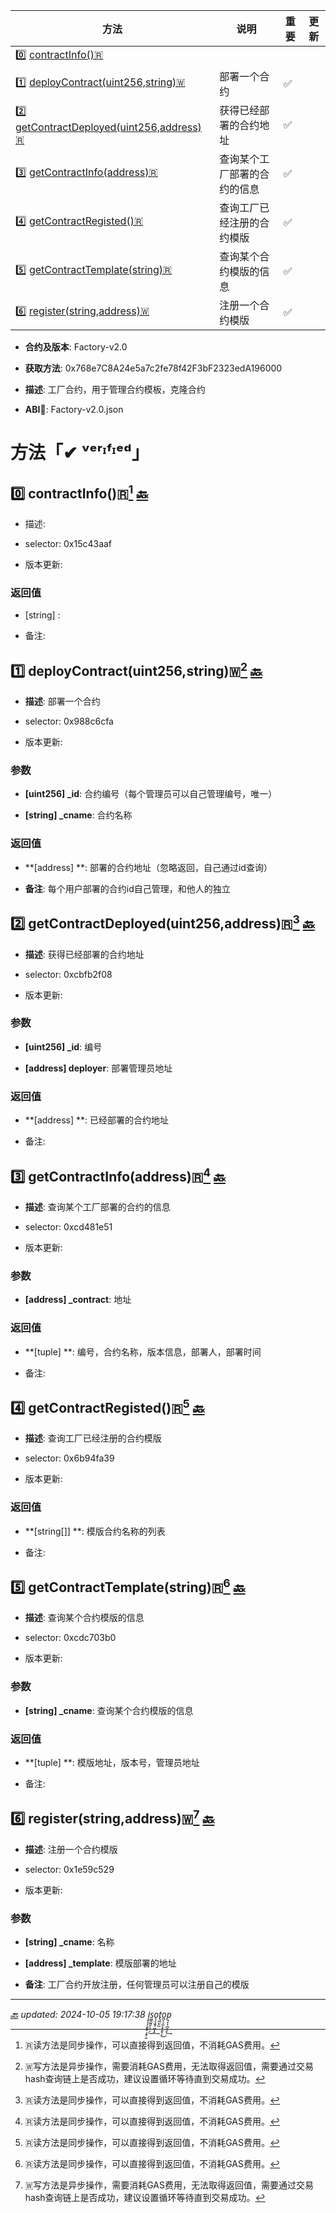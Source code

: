 | <b id="home">方法</b>   | 说明  | 重要  | 更新    |
|-------|-------|-------|-------|
| 0️⃣ [contractInfo()🇷](#contractInfo()🇷)|  |  |  |
| 1️⃣ [deployContract(uint256,string)🇼](#deployContract(uint256,string)🇼)| 部署一个合约 | ✅ |  |
| 2️⃣ [getContractDeployed(uint256,address)🇷](#getContractDeployed(uint256,address)🇷)| 获得已经部署的合约地址 | ✅ |  |
| 3️⃣ [getContractInfo(address)🇷](#getContractInfo(address)🇷)| 查询某个工厂部署的合约的信息 | ✅ |  |
| 4️⃣ [getContractRegisted()🇷](#getContractRegisted()🇷)| 查询工厂已经注册的合约模版 | ✅ |  |
| 5️⃣ [getContractTemplate(string)🇷](#getContractTemplate(string)🇷)| 查询某个合约模版的信息 | ✅ |  |
| 6️⃣ [register(string,address)🇼](#register(string,address)🇼)| 注册一个合约模版 | ✅ |  |

- **合约及版本**: Factory-v2.0

- **获取方法**: 0x768e7C8A24e5a7c2fe78f42F3bF2323edA196000

- **描述**: 工厂合约，用于管理合约模板，克隆合约

- **ABI📝**: Factory-v2.0.json

# 方法「✔ ᵛᵉʳᶦᶠᶦᵉᵈ」

## 0️⃣ <b id="contractInfo()🇷">contractInfo()🇷</b>[^1]  [🔙](#home)
- 描述: 

- selector: 0x15c43aaf

- 版本更新: 

### 返回值

- [string] : 

- 备注: 

## 1️⃣ <b id="deployContract(uint256,string)🇼">deployContract(uint256,string)🇼</b>[^2]  [🔙](#home)
- **描述**: 部署一个合约

- selector: 0x988c6cfa

- 版本更新: 

### 参数

- **[uint256] _id**: 合约编号（每个管理员可以自己管理编号，唯一）

- **[string] _cname**: 合约名称

### 返回值

- **[address] **: 部署的合约地址（忽略返回，自己通过id查询）

- **备注**: 每个用户部署的合约id自己管理，和他人的独立

## 2️⃣ <b id="getContractDeployed(uint256,address)🇷">getContractDeployed(uint256,address)🇷</b>[^1]  [🔙](#home)
- **描述**: 获得已经部署的合约地址

- selector: 0xcbfb2f08

- 版本更新: 

### 参数

- **[uint256] _id**: 编号

- **[address] deployer**: 部署管理员地址

### 返回值

- **[address] **: 已经部署的合约地址

- 备注: 

## 3️⃣ <b id="getContractInfo(address)🇷">getContractInfo(address)🇷</b>[^1]  [🔙](#home)
- **描述**: 查询某个工厂部署的合约的信息

- selector: 0xcd481e51

- 版本更新: 

### 参数

- **[address] _contract**: 地址

### 返回值

- **[tuple] **: 编号，合约名称，版本信息，部署人，部署时间

- 备注: 

## 4️⃣ <b id="getContractRegisted()🇷">getContractRegisted()🇷</b>[^1]  [🔙](#home)
- **描述**: 查询工厂已经注册的合约模版

- selector: 0x6b94fa39

- 版本更新: 

### 返回值

- **[string[]] **: 模版合约名称的列表

- 备注: 

## 5️⃣ <b id="getContractTemplate(string)🇷">getContractTemplate(string)🇷</b>[^1]  [🔙](#home)
- **描述**: 查询某个合约模版的信息

- selector: 0xcdc703b0

- 版本更新: 

### 参数

- **[string] _cname**: 查询某个合约模版的信息

### 返回值

- **[tuple] **: 模版地址，版本号，管理员地址

- 备注: 

## 6️⃣ <b id="register(string,address)🇼">register(string,address)🇼</b>[^2]  [🔙](#home)
- **描述**: 注册一个合约模版

- selector: 0x1e59c529

- 版本更新: 

### 参数

- **[string] _cname**: 名称

- **[address] _template**: 模版部署的地址

- **备注**: 工厂合约开放注册，任何管理员可以注册自己的模版

___

*[🔙](#home) updated: 2024-10-05 19:17:38    i̧͎̩̦̯͓͓͔̯̦̭s͖̰̫͈̬͕̱̠͜o̖̗̩̬̥͖͕̝͢t̢͖̤̙̲o̪͉͕̲͔͉͈̥͕͜p̘̞͎̪̩̤͓͢*

[^1]: 🇷读方法是同步操作，可以直接得到返回值，不消耗GAS费用。
[^2]: 🇼写方法是异步操作，需要消耗GAS费用，无法取得返回值，需要通过交易hash查询链上是否成功，建议设置循环等待直到交易成功。
